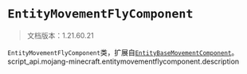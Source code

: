 # `EntityMovementFlyComponent`

> 文档版本：1.21.60.21

`EntityMovementFlyComponent`类，扩展自[`EntityBaseMovementComponent`](./entitybasemovementcomponent.md)。script_api.mojang-minecraft.entitymovementflycomponent.description
